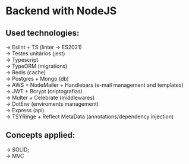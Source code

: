 # Backend with NodeJS

## Used technologies:
-> Eslint + TS (linter -> ES2021) </br>
-> Testes unitários (jest) </br>
-> Typescript</br>
-> TypeORM (migrations) </br>
-> Redis (cache) </br>
-> Postgres + Mongo (db) </br>
-> AWS + NodeMailer + Handlebars (e-mail management and templates) </br>
-> JWT + Bcrypt (criptografias) </br>
-> Multer + Celebrate (middlewares) </br>
-> DotEnv (enviroments management) </br>
-> Express (api) </br>
-> TSYRinge + Reflect MetaData (annotations/dependency injection) </br>


## Concepts applied:
-> SOLID; </br>
-> MVC
